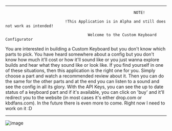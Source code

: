 ____________________________________________________________________________________________________________________________________________________________________
                                                            NOTE!
     
                              !This Application is in Alpha and still does not work as intended!
                                    
                                        Welcome to the Custom Keyboard Configurator 
                                  
You are interested in building a Custom Keyboard but you don't know which parts to pick. You have heard somewhere about a config but you don't know how much it'll cost or how it'll sound like or you just wanna explore builds and hear what they sound like or look like. If you find yourself in one of these situations, then this application is the right one for you. Simply choose a part and watch a recommended review about it. Then you can do the same for the other parts and at the end you can listen to a sound and see the config in all its glory. With the API Keys, you can see the up to date status of a keyboard part and if it's available, you can click on 'buy' and it'll redirect you to the website (in most cases it's either drop.com or kbdfans.com). In the future there is even more to come. Right now I need to work on it :D
____________________________________________________________________________________________________________________________________________________________________



![image](https://user-images.githubusercontent.com/120993360/228695491-2c36e42c-6239-4e99-92fb-36443fc305bd.png)
